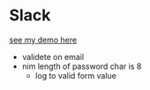 # Slack
[see my demo here](https://nisimben.github.io/ng-signIn/)
* validete on email
* nim length of password char is 8 
  * log to valid form value

